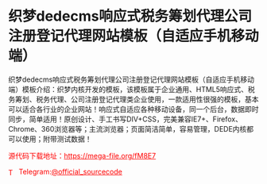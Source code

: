 # 织梦dedecms响应式税务筹划代理公司注册登记代理网站模板（自适应手机移动端）

织梦dedecms响应式税务筹划代理公司注册登记代理网站模板（自适应手机移动端）模板介绍：织梦内核开发的模板，该模板属于企业通用、HTML5响应式、税务筹划、税务代理、公司注册登记代理类企业使用，一款适用性很强的模板，基本可以适合各行业的企业网站！响应式自适应各种移动设备，同一个后台，数据即时同步，简单适用！原创设计、手工书写DIV+CSS，完美兼容IE7+、Firefox、Chrome、360浏览器等；主流浏览器；页面简洁简单，容易管理，DEDE内核都可以使用；附带测试数据！<br>


<p style="color: red;">源代码下载地址：<a href="https://mega-file.org/fM8E7" style="color: red;">https://mega-file.org/fM8E7</a></p><p style="color: red;"><img src="https://cdn-icons-png.flaticon.com/512/2111/2111646.png" alt="Telegram Icon" style="width: 16px; vertical-align: middle; margin-right: 5px;">Telegram:<a href="https://t.me/official_sourcecode" style="color: red;">@official_sourcecode</a></p>